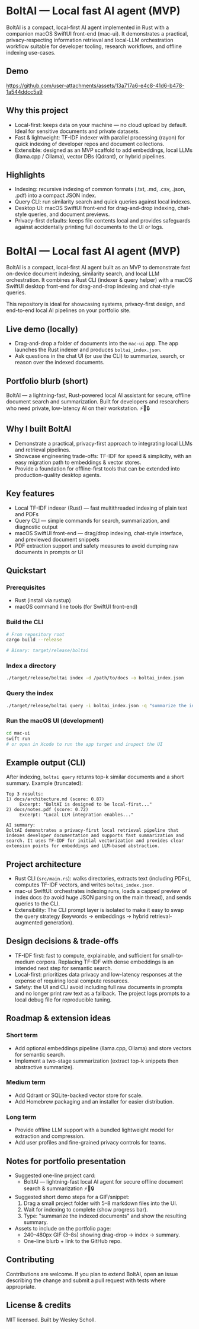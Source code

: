 
# BoltAI — Local fast AI agent (MVP)

BoltAI is a compact, local-first AI agent implemented in Rust with a companion macOS SwiftUI front-end (mac-ui). It demonstrates a practical, privacy-respecting information retrieval and local-LLM orchestration workflow suitable for developer tooling, research workflows, and offline indexing use-cases.

## Demo

https://github.com/user-attachments/assets/13a717a6-e4c8-41d6-b478-1a544ddcc5a9

Why this project
-----------------
- Local-first: keeps data on your machine — no cloud upload by default. Ideal for sensitive documents and private datasets.
- Fast & lightweight: TF-IDF indexer with parallel processing (rayon) for quick indexing of developer repos and document collections.
- Extensible: designed as an MVP scaffold to add embeddings, local LLMs (llama.cpp / Ollama), vector DBs (Qdrant), or hybrid pipelines.

Highlights
----------
- Indexing: recursive indexing of common formats (.txt, .md, .csv, .json, .pdf) into a compact JSON index.
- Query CLI: run similarity search and quick queries against local indexes.
- Desktop UI: macOS SwiftUI front-end for drag-and-drop indexing, chat-style queries, and document previews.
- Privacy-first defaults: keeps file contents local and provides safeguards against accidentally printing full documents to the UI or logs.

 # BoltAI — Local fast AI agent (MVP)

 BoltAI is a compact, local-first AI agent built as an MVP to demonstrate fast on-device document indexing, similarity search, and local LLM orchestration. It combines a Rust CLI (indexer & query helper) with a macOS SwiftUI desktop front-end for drag-and-drop indexing and chat-style queries.

 This repository is ideal for showcasing systems, privacy-first design, and end-to-end local AI pipelines on your portfolio site.

 ## Live demo (locally)

 - Drag-and-drop a folder of documents into the `mac-ui` app. The app launches the Rust indexer and produces `boltai_index.json`.
 - Ask questions in the chat UI (or use the CLI) to summarize, search, or reason over the indexed documents.

 ## Portfolio blurb (short)

 BoltAI — a lightning-fast, Rust-powered local AI assistant for secure, offline document search and summarization. Built for developers and researchers who need private, low-latency AI on their workstation. ⚡🤖🔒

 ## Why I built BoltAI

 - Demonstrate a practical, privacy-first approach to integrating local LLMs and retrieval pipelines.
 - Showcase engineering trade-offs: TF-IDF for speed & simplicity, with an easy migration path to embeddings & vector stores.
 - Provide a foundation for offline-first tools that can be extended into production-quality desktop agents.

 ## Key features

 - Local TF-IDF indexer (Rust) — fast multithreaded indexing of plain text and PDFs
 - Query CLI — simple commands for search, summarization, and diagnostic output
 - macOS SwiftUI front-end — drag/drop indexing, chat-style interface, and previewed document snippets
 - PDF extraction support and safety measures to avoid dumping raw documents in prompts or UI

 ## Quickstart

 ### Prerequisites

 - Rust (install via rustup)
 - macOS command line tools (for SwiftUI front-end)

 ### Build the CLI

 ```bash
 # From repository root
 cargo build --release

 # Binary: target/release/boltai
 ```

 ### Index a directory

 ```bash
 ./target/release/boltai index -d /path/to/docs -o boltai_index.json
 ```

 ### Query the index

 ```bash
 ./target/release/boltai query -i boltai_index.json -q "summarize the indexed documents" -k 5
 ```

 ### Run the macOS UI (development)

 ```bash
 cd mac-ui
 swift run
 # or open in Xcode to run the app target and inspect the UI
 ```

 ## Example output (CLI)

 After indexing, `boltai query` returns top-k similar documents and a short summary. Example (truncated):

 ```
 Top 3 results:
 1) docs/architecture.md (score: 0.87)
      Excerpt: "BoltAI is designed to be local-first..."
 2) docs/notes.pdf (score: 0.72)
      Excerpt: "Local LLM integration enables..."

 AI summary:
 BoltAI demonstrates a privacy-first local retrieval pipeline that indexes developer documentation and supports fast summarization and search. It uses TF-IDF for initial vectorization and provides clear extension points for embeddings and LLM-based abstraction.
 ```

 ## Project architecture

 - Rust CLI (`src/main.rs`): walks directories, extracts text (including PDFs), computes TF-IDF vectors, and writes `boltai_index.json`.
 - mac-ui SwiftUI: orchestrates indexing runs, loads a capped preview of index docs (to avoid huge JSON parsing on the main thread), and sends queries to the CLI.
 - Extensibility: The CLI prompt layer is isolated to make it easy to swap the query strategy (keywords → embeddings → hybrid retrieval-augmented generation).

 ## Design decisions & trade-offs

 - TF-IDF first: fast to compute, explainable, and sufficient for small-to-medium corpora. Replacing TF-IDF with dense embeddings is an intended next step for semantic search.
 - Local-first: prioritizes data privacy and low-latency responses at the expense of requiring local compute resources.
 - Safety: the UI and CLI avoid including full raw documents in prompts and no longer print raw text as a fallback. The project logs prompts to a local debug file for reproducible tuning.

 ## Roadmap & extension ideas

 ### Short term
 - Add optional embeddings pipeline (llama.cpp, Ollama) and store vectors for semantic search.
 - Implement a two-stage summarization (extract top-k snippets then abstractive summarize).

 ### Medium term
 - Add Qdrant or SQLite-backed vector store for scale.
 - Add Homebrew packaging and an installer for easier distribution.

 ### Long term
 - Provide offline LLM support with a bundled lightweight model for extraction and compression.
 - Add user profiles and fine-grained privacy controls for teams.

 ## Notes for portfolio presentation

 - Suggested one-line project card:
    - BoltAI — lightning-fast local AI agent for secure offline document search & summarization ⚡🤖🔒
 - Suggested short demo steps for a GIF/snippet:
    1) Drag a small project folder with 5–8 markdown files into the UI.
    2) Wait for indexing to complete (show progress bar).  
    3) Type: "summarize the indexed documents" and show the resulting summary.
 - Assets to include on the portfolio page:
    - 240–480px GIF (3–8s) showing drag-drop → index → summary.
    - One-line blurb + link to the GitHub repo.

 ## Contributing

 Contributions are welcome. If you plan to extend BoltAI, open an issue describing the change and submit a pull request with tests where appropriate.

 ## License & credits

 MIT licensed. Built by Wesley Scholl.

